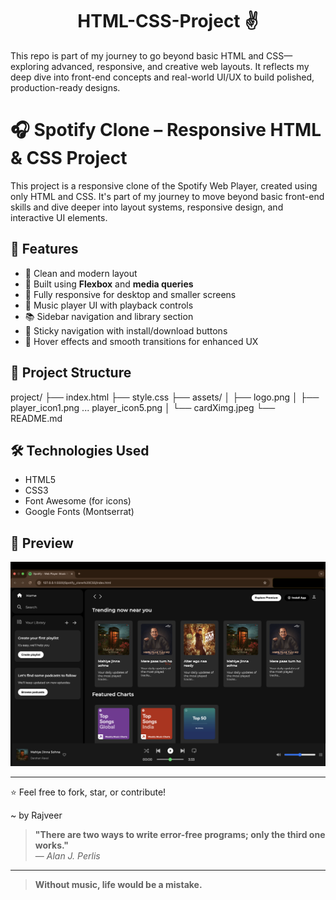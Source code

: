 <h1 align="center"> HTML-CSS-Project ✌️ </h1>
This repo is part of my journey to go beyond basic HTML and CSS—exploring advanced, responsive, and creative web layouts. It reflects my deep dive into front-end concepts and real-world UI/UX to build polished, production-ready designs.


# 🎧 Spotify Clone – Responsive HTML & CSS Project

This project is a responsive clone of the Spotify Web Player, created using only HTML and CSS. It's part of my journey to move beyond basic front-end skills and dive deeper into layout systems, responsive design, and interactive UI elements.

## 🌟 Features
- 🎨 Clean and modern layout
- 🧱 Built using **Flexbox** and **media queries**
- 📱 Fully responsive for desktop and smaller screens
- 🎵 Music player UI with playback controls
- 📚 Sidebar navigation and library section
- 🔁 Sticky navigation with install/download buttons
- 💚 Hover effects and smooth transitions for enhanced UX

## 📁 Project Structure

project/
├── index.html
├── style.css
├── assets/
│ ├── logo.png
│ ├── player_icon1.png ... player_icon5.png
│ └── cardXimg.jpeg
└── README.md


## 🛠️ Technologies Used
- HTML5
- CSS3
- Font Awesome (for icons)
- Google Fonts (Montserrat)

## 📸 Preview
![Spotify Clone Screenshot](Spotify_clone%20CSS/assests/Spotify_page.png)

---

⭐ Feel free to fork, star, or contribute!

~ by Rajveer

>  **"There are two ways to write error-free programs; only the third one works."**  
> — *Alan J. Perlis*
---
> **Without music, life would be a mistake.**

